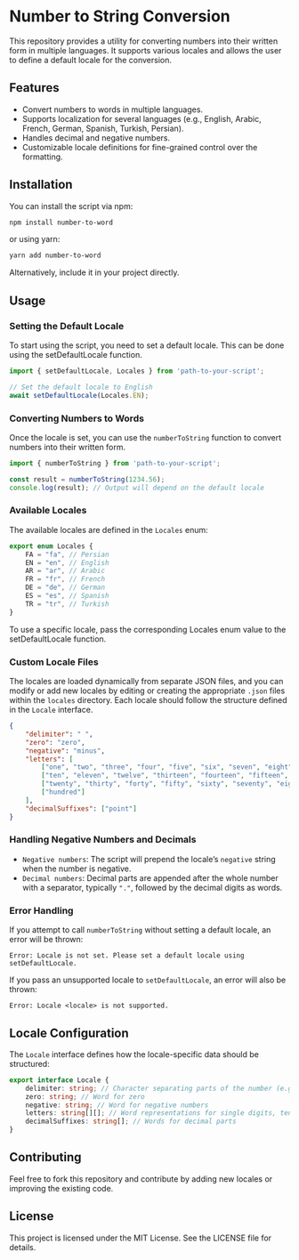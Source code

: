 
# Number to String Conversion

This repository provides a utility for converting numbers into their written form in multiple languages. It supports various locales and allows the user to define a default locale for the conversion.

## Features

- Convert numbers to words in multiple languages.
- Supports localization for several languages (e.g., English, Arabic, French, German, Spanish, Turkish, Persian).
- Handles decimal and negative numbers.
- Customizable locale definitions for fine-grained control over the formatting.

## Installation

You can install the script via npm:

```bash
npm install number-to-word
```

or using yarn:

```bash
yarn add number-to-word
```
Alternatively, include it in your project directly.

## Usage
### Setting the Default Locale
To start using the script, you need to set a default locale. This can be done using the setDefaultLocale function.

```typescript
import { setDefaultLocale, Locales } from 'path-to-your-script';

// Set the default locale to English
await setDefaultLocale(Locales.EN);

```
### Converting Numbers to Words
Once the locale is set, you can use the `numberToString` function to convert numbers into their written form.

```typescript
import { numberToString } from 'path-to-your-script';

const result = numberToString(1234.56);
console.log(result); // Output will depend on the default locale

```
### Available Locales
The available locales are defined in the `Locales` enum:
```typescript
export enum Locales {
    FA = "fa", // Persian
    EN = "en", // English
    AR = "ar", // Arabic
    FR = "fr", // French
    DE = "de", // German
    ES = "es", // Spanish
    TR = "tr", // Turkish
}
```
To use a specific locale, pass the corresponding Locales enum value to the setDefaultLocale function.

### Custom Locale Files
The locales are loaded dynamically from separate JSON files, and you can modify or add new locales by editing or creating the appropriate `.json` files within the `locales` directory. Each locale should follow the structure defined in the `Locale` interface.
```json
{
    "delimiter": " ",
    "zero": "zero",
    "negative": "minus",
    "letters": [
        ["one", "two", "three", "four", "five", "six", "seven", "eight", "nine"],
        ["ten", "eleven", "twelve", "thirteen", "fourteen", "fifteen", "sixteen", "seventeen", "eighteen", "nineteen"],
        ["twenty", "thirty", "forty", "fifty", "sixty", "seventy", "eighty", "ninety"],
        ["hundred"]
    ],
    "decimalSuffixes": ["point"]
}
```
### Handling Negative Numbers and Decimals
- `Negative numbers`: The script will prepend the locale’s `negative` string when the number is negative.
- `Decimal numbers`: Decimal parts are appended after the whole number with a separator, typically `"."`, followed by the decimal digits as words.

### Error Handling
If you attempt to call `numberToString` without setting a default locale, an error will be thrown:
```text
Error: Locale is not set. Please set a default locale using setDefaultLocale.
```
If you pass an unsupported locale to `setDefaultLocale`, an error will also be thrown:
```text
Error: Locale <locale> is not supported.
```

## Locale Configuration
The `Locale` interface defines how the locale-specific data should be structured:
```typescript
export interface Locale {
    delimiter: string; // Character separating parts of the number (e.g., " " for space)
    zero: string; // Word for zero
    negative: string; // Word for negative numbers
    letters: string[][]; // Word representations for single digits, tens, hundreds, etc.
    decimalSuffixes: string[]; // Words for decimal parts
}

```
## Contributing
Feel free to fork this repository and contribute by adding new locales or improving the existing code.

## License

This project is licensed under the MIT License. See the LICENSE file for details.